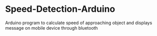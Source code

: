 # Speed-Detection-Arduino
Arduino program to calculate speed of approaching object and displays message on mobile device through bluetooth

